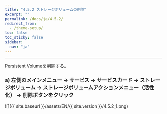```yaml
---
title: "4.5.2 ストレージボリュームの削除"
excerpt: ""
permalink: /docs/ja/4.5.2/
redirect_from:
  - /theme-setup/
toc: false
toc_sticky: false
sidebar:
  nav: "ja"
---
```


---
Persistent Volumeを削除する。

### a\) 左側のメインメニュー → サービス → サービスカード → ストレージボリューム → ストレージボリュームアクションメニュー（活性化） → 削除ボタンをクリック
![]({{ site.baseurl }}/assets/EN/{{ site.version }}/4.5.2_1.png)
